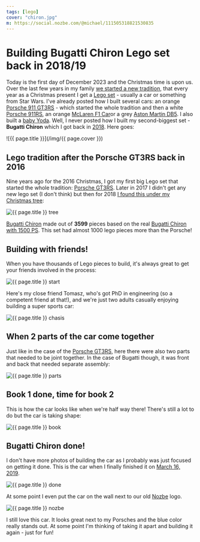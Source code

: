 ```yaml
---
tags: [lego]
cover: "chiron.jpg"
m: https://social.nozbe.com/@michael/111505318821530835
---
```


# Building Bugatti Chiron Lego set back in 2018/19

Today is the first day of December 2023 and the Christmas time is upon us. Over the last few years in my family [we started a new tradition](/lego-building/), that every year as a Christmas present I get a [Lego set](/lego/) - usually a car or something from Star Wars. I've already posted how I built several cars: an orange [Porsche 911 GT3RS](/gt3/) - which started the whole tradition and then a white [Porsche 911RS](/porsche/), an orange [McLaren F1 Car](/mclaren/)or a grey [Aston Martin DB5](/lego-building/). I also built a [baby Yoda](/yoda/). Well, I never posted how I built my second-biggest set - **Bugatti Chiron** which I got back in [2018](/2018). Here goes:

<!--More-->

![{{ page.title }}](/img/{{ page.cover }})

## Lego tradition after the Porsche GT3RS back in 2016

Nine years ago for the 2016 Christmas, I got my first big Lego set that started the whole tradition: [Porsche GT3RS](/gt3/). Later in 2017 I didn't get any new lego set (I don't think) but then for 2018 [I found this under my Christmas tree](https://www.instagram.com/p/Brz3J_jlAjG/):

![{{ page.title }} tree](/img/chiron-tree.jpg)

[Bugatti Chiron](https://www.lego.com/en-us/product/bugatti-chiron-42083) made out of **3599** pieces based on the real [Bugatti Chiron with 1500 PS](https://en.wikipedia.org/wiki/Bugatti_Chiron). This set had almost 1000 lego pieces more than the Porsche!

## Building with friends!

When you have thousands of Lego pieces to build, it's always great to get your friends involved in the process:

![{{ page.title }} start](/img/chiron-start.jpg)

Here's my close friend Tomasz, who's got PhD in engineering (so a competent friend at that!), and we're just two adults casually enjoying building a super sports car:

![{{ page.title }} chasis](/img/chiron-chasis.jpg)

## When 2 parts of the car come together

Just like in the case of the [Porsche GT3RS](/gt3/), here there were also two parts that needed to be joint together. In the case of Bugatti though, it was front and back that needed separate assembly:

![{{ page.title }} parts](/img/chiron-parts.jpg)

## Book 1 done, time for book 2

This is how the car looks like when we're half way there! There's still a lot to do but the car is taking shape:

![{{ page.title }} book](/img/chiron-book.jpg)

## Bugatti Chiron done!

I don't have more photos of building the car as I probably was just focused on getting it done. This is the car when I finally finished it on [March 16, 2019](https://www.instagram.com/p/BvEpFzhlKRw/).

![{{ page.title }} done](/img/chiron-done.jpg)

At some point I even put the car on the wall next to our old [Nozbe][n] logo.

![{{ page.title }} nozbe](/img/chiron-nozbe.jpg)

I still love this car. It looks great next to my Porsches and the blue color really stands out. At some point I'm thinking of taking it apart and building it again - just for fun!

[n]: https://michael.gratis/nozbe
[np]: https://michael.gratis/nozbepersonal